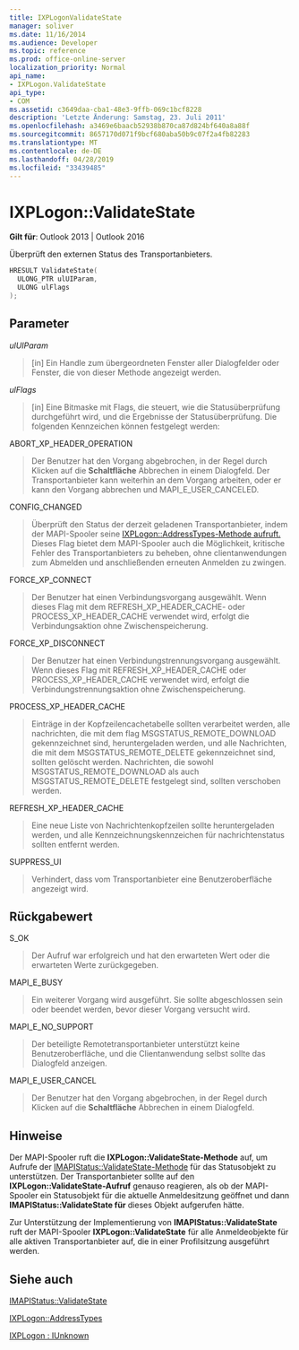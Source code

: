 ```yaml
---
title: IXPLogonValidateState
manager: soliver
ms.date: 11/16/2014
ms.audience: Developer
ms.topic: reference
ms.prod: office-online-server
localization_priority: Normal
api_name:
- IXPLogon.ValidateState
api_type:
- COM
ms.assetid: c3649daa-cba1-48e3-9ffb-069c1bcf8228
description: 'Letzte Änderung: Samstag, 23. Juli 2011'
ms.openlocfilehash: a3469e6baacb52938b870ca87d824bf640a8a88f
ms.sourcegitcommit: 8657170d071f9bcf680aba50b9c07f2a4fb82283
ms.translationtype: MT
ms.contentlocale: de-DE
ms.lasthandoff: 04/28/2019
ms.locfileid: "33439485"
---
```

# <a name="ixplogonvalidatestate"></a>IXPLogon::ValidateState

  
  
**Gilt für**: Outlook 2013 | Outlook 2016 
  
Überprüft den externen Status des Transportanbieters. 
  
```cpp
HRESULT ValidateState(
  ULONG_PTR ulUIParam,
  ULONG ulFlags
);
```

## <a name="parameters"></a>Parameter

 _ulUIParam_
  
> [in] Ein Handle zum übergeordneten Fenster aller Dialogfelder oder Fenster, die von dieser Methode angezeigt werden.
    
 _ulFlags_
  
> [in] Eine Bitmaske mit Flags, die steuert, wie die Statusüberprüfung durchgeführt wird, und die Ergebnisse der Statusüberprüfung. Die folgenden Kennzeichen können festgelegt werden:
    
ABORT_XP_HEADER_OPERATION 
  
> Der Benutzer hat den Vorgang abgebrochen, in der Regel durch Klicken auf die **Schaltfläche** Abbrechen in einem Dialogfeld. Der Transportanbieter kann weiterhin an dem Vorgang arbeiten, oder er kann den Vorgang abbrechen und MAPI_E_USER_CANCELED. 
    
CONFIG_CHANGED 
  
> Überprüft den Status der derzeit geladenen Transportanbieter, indem der MAPI-Spooler seine [IXPLogon::AddressTypes-Methode aufruft.](ixplogon-addresstypes.md) Dieses Flag bietet dem MAPI-Spooler auch die Möglichkeit, kritische Fehler des Transportanbieters zu beheben, ohne clientanwendungen zum Abmelden und anschließenden erneuten Anmelden zu zwingen. 
    
FORCE_XP_CONNECT 
  
> Der Benutzer hat einen Verbindungsvorgang ausgewählt. Wenn dieses Flag mit dem REFRESH_XP_HEADER_CACHE- oder PROCESS_XP_HEADER_CACHE verwendet wird, erfolgt die Verbindungsaktion ohne Zwischenspeicherung.
    
FORCE_XP_DISCONNECT 
  
> Der Benutzer hat einen Verbindungstrennungsvorgang ausgewählt. Wenn dieses Flag mit REFRESH_XP_HEADER_CACHE oder PROCESS_XP_HEADER_CACHE verwendet wird, erfolgt die Verbindungstrennungsaktion ohne Zwischenspeicherung.
    
PROCESS_XP_HEADER_CACHE 
  
> Einträge in der Kopfzeilencachetabelle sollten verarbeitet werden, alle nachrichten, die mit dem flag MSGSTATUS_REMOTE_DOWNLOAD gekennzeichnet sind, heruntergeladen werden, und alle Nachrichten, die mit dem MSGSTATUS_REMOTE_DELETE gekennzeichnet sind, sollten gelöscht werden. Nachrichten, die sowohl MSGSTATUS_REMOTE_DOWNLOAD als auch MSGSTATUS_REMOTE_DELETE festgelegt sind, sollten verschoben werden.
    
REFRESH_XP_HEADER_CACHE 
  
> Eine neue Liste von Nachrichtenkopfzeilen sollte heruntergeladen werden, und alle Kennzeichnungskennzeichen für nachrichtenstatus sollten entfernt werden.
    
SUPPRESS_UI 
  
> Verhindert, dass vom Transportanbieter eine Benutzeroberfläche angezeigt wird.
    
## <a name="return-value"></a>Rückgabewert

S_OK 
  
> Der Aufruf war erfolgreich und hat den erwarteten Wert oder die erwarteten Werte zurückgegeben.
    
MAPI_E_BUSY 
  
> Ein weiterer Vorgang wird ausgeführt. Sie sollte abgeschlossen sein oder beendet werden, bevor dieser Vorgang versucht wird.
    
MAPI_E_NO_SUPPORT 
  
> Der beteiligte Remotetransportanbieter unterstützt keine Benutzeroberfläche, und die Clientanwendung selbst sollte das Dialogfeld anzeigen.
    
MAPI_E_USER_CANCEL 
  
> Der Benutzer hat den Vorgang abgebrochen, in der Regel durch Klicken auf die **Schaltfläche** Abbrechen in einem Dialogfeld. 
    
## <a name="remarks"></a>Hinweise

Der MAPI-Spooler ruft die **IXPLogon::ValidateState-Methode** auf, um Aufrufe der [IMAPIStatus::ValidateState-Methode](imapistatus-validatestate.md) für das Statusobjekt zu unterstützen. Der Transportanbieter sollte auf den **IXPLogon::ValidateState-Aufruf** genauso reagieren, als ob der MAPI-Spooler ein Statusobjekt für die aktuelle Anmeldesitzung geöffnet und dann **IMAPIStatus::ValidateState für** dieses Objekt aufgerufen hätte. 
  
Zur Unterstützung der Implementierung von **IMAPIStatus::ValidateState** ruft der MAPI-Spooler **IXPLogon::ValidateState** für alle Anmeldeobjekte für alle aktiven Transportanbieter auf, die in einer Profilsitzung ausgeführt werden. 
  
## <a name="see-also"></a>Siehe auch



[IMAPIStatus::ValidateState](imapistatus-validatestate.md)
  
[IXPLogon::AddressTypes](ixplogon-addresstypes.md)
  
[IXPLogon : IUnknown](ixplogoniunknown.md)

